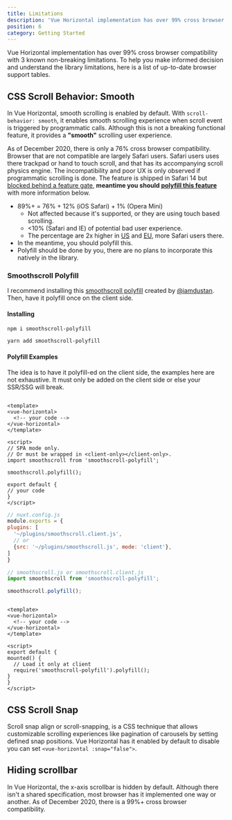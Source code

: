 ```yaml
---
title: Limitations
description: 'Vue Horizontal implementation has over 99% cross browser compatibility with 3 known non-breaking limitations.'
position: 6
category: Getting Started
---
```


Vue Horizontal implementation has over 99% cross browser compatibility with 3 known non-breaking limitations. To help
you make informed decision and understand the library limitations, here is a list of up-to-date browser support tables.

## CSS Scroll Behavior: Smooth

In Vue Horizontal, smooth scrolling is enabled by default. With `scroll-behavior: smooth`, it enables smooth scrolling
experience when scroll event is triggered by programmatic calls. Although this is not a breaking functional feature, it
provides a **"smooth"** scrolling user experience.

As of December 2020, there is only a 76% cross browser compatibility. Browser that are not compatible are largely Safari
users. Safari users uses there trackpad or hand to touch scroll, and that has its accompanying scroll physics engine.
The incompatibility and poor UX is only observed if programmatic scrolling is done. The feature is shipped in Safari 14
but
[blocked behind a feature gate](https://github.com/mdn/browser-compat-data/pull/7364), **meantime you should
[polyfill this feature](#smoothscroll-polyfill)** with more information below.

- 89%+ = 76% + 12% (iOS Safari) + 1% (Opera Mini)
  - Not affected because it's supported, or they are using touch based scrolling.
  - <10% (Safari and IE) of potential bad user experience.
  - The percentage are 2x higher
    in [US](https://gs.statcounter.com/browser-market-share/desktop/united-states-of-america)
    and [EU](https://gs.statcounter.com/browser-market-share/all/europe), more Safari users there.
- In the meantime, you should polyfill this.
- Polyfill should be done by you, there are no plans to incorporate this natively in the library.

<caniuse feature="css-scroll-behavior"></caniuse>

### Smoothscroll Polyfill

I recommend installing this [smoothscroll polyfill](https://github.com/iamdustan/smoothscroll) created
by [@iamdustan](https://github.com/iamdustan). Then, have it polyfill once on the client side.

#### Installing

<code-group>
  <code-block label="NPM" active>

  ```bash
  npm i smoothscroll-polyfill
  ```

  </code-block>
  <code-block label="Yarn">

  ```bash
  yarn add smoothscroll-polyfill
  ```

  </code-block>
</code-group>

#### Polyfill Examples

The idea is to have it polyfill-ed on the client side, the examples here are not exhaustive. It must only be added on
the client side or else your SSR/SSG will break.

<code-group>
  <code-block label="SPA" active>

  ```vue

<template>
  <vue-horizontal>
    <!-- your code -->
  </vue-horizontal>
</template>

<script>
// SPA mode only.
// Or must be wrapped in <client-only></client-only>.
import smoothscroll from 'smoothscroll-polyfill';

smoothscroll.polyfill();

export default {
  // your code
}
</script>
  ```

  </code-block>
  <code-block label="Nuxt">

  ```javascript
  // nuxt.config.js
module.exports = {
  plugins: [
    '~/plugins/smoothscroll.client.js',
    // or
    {src: '~/plugins/smoothscroll.js', mode: 'client'},
  ]
}

// smoothscroll.js or smoothscroll.client.js
import smoothscroll from 'smoothscroll-polyfill';

smoothscroll.polyfill();
  ```

  </code-block>
  <code-block label="Vue.mounted()">

  ```vue

<template>
  <vue-horizontal>
    <!-- your code -->
  </vue-horizontal>
</template>

<script>
export default {
  mounted() {
    // Load it only at client
    require('smoothscroll-polyfill').polyfill();
  }
}
</script>
  ```

  </code-block>
</code-group>

## CSS Scroll Snap

Scroll snap align or scroll-snapping, is a CSS technique that allows customizable scrolling experiences like pagination
of carousels by setting defined snap positions. Vue Horizontal has it enabled by default to disable you can
set `<vue-horizontal :snap="false">`.

<caniuse feature="css-snappoints"></caniuse>

## Hiding scrollbar

In Vue Horizontal, the x-axis scrollbar is hidden by default. Although there isn't a shared specification, most browser
has it implemented one way or another. As of December 2020, there is a 99%+ cross browser compatibility.

<caniuse feature="css-scrollbar"></caniuse>
